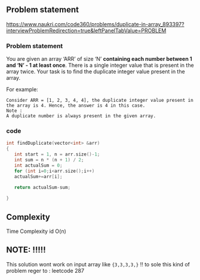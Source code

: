 ## Problem statement
https://www.naukri.com/code360/problems/duplicate-in-array_893397?interviewProblemRedirection=true&leftPanelTabValue=PROBLEM

### Problem statement

You are given an array ‘ARR’ of size ‘N’ **containing each number between 1 and ‘N’ - 1 at least once**. There is a single integer value that is present in the array twice. 
Your task is to find the duplicate integer value present in the array.

For example:
```
Consider ARR = [1, 2, 3, 4, 4], the duplicate integer value present in the array is 4. Hence, the answer is 4 in this case.
Note :
A duplicate number is always present in the given array.
```
### code


```cpp
int findDuplicate(vector<int> &arr) 
{
   int start = 1, n = arr.size()-1;
   int sum = n * (n + 1) / 2;
   int actualSum = 0;
   for (int i=0;i<arr.size();i++)
   actualSum+=arr[i];

   return actualSum-sum;
	
}
```
## Complexity
Time Complexity id O(n) 

## NOTE: !!!!!
This solution wont work on input array like `{3,3,3,3,}` !! to sole this kind of problem reger to : leetcode 287
